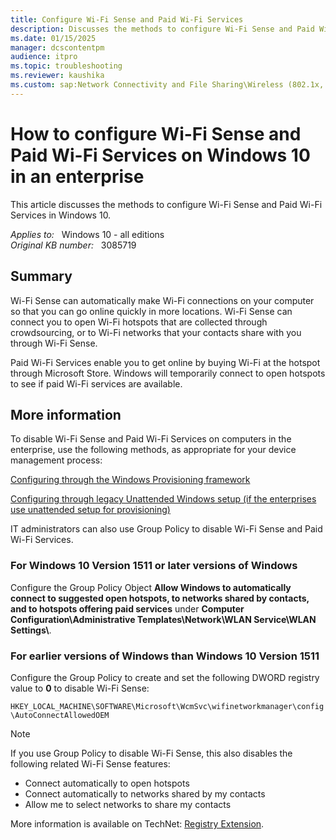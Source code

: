 ```yaml
---
title: Configure Wi-Fi Sense and Paid Wi-Fi Services
description: Discusses the methods to configure Wi-Fi Sense and Paid Wi-Fi Services on Windows 10 Version 1607 computers that are deployed in an enterprise.
ms.date: 01/15/2025
manager: dcscontentpm
audience: itpro
ms.topic: troubleshooting
ms.reviewer: kaushika
ms.custom: sap:Network Connectivity and File Sharing\Wireless (802.1x, Bluetooth, Miracast, Mobile Broadband), csstroubleshoot
---
```

# How to configure Wi-Fi Sense and Paid Wi-Fi Services on Windows 10 in an enterprise

This article discusses the methods to configure Wi-Fi Sense and Paid Wi-Fi Services in Windows 10.

_Applies to:_ &nbsp; Windows 10 - all editions  
_Original KB number:_ &nbsp; 3085719

## Summary

Wi-Fi Sense can automatically make Wi-Fi connections on your computer so that you can go online quickly in more locations. Wi-Fi Sense can connect you to open Wi-Fi hotspots that are collected through crowdsourcing, or to Wi-Fi networks that your contacts share with you through Wi-Fi Sense.

Paid Wi-Fi Services enable you to get online by buying Wi-Fi at the hotspot through Microsoft Store. Windows will temporarily connect to open hotspots to see if paid Wi-Fi services are available.

## More information

To disable Wi-Fi Sense and Paid Wi-Fi Services on computers in the enterprise, use the following methods, as appropriate for your device management process:

[Configuring through the Windows Provisioning framework](https://msdn.microsoft.com/library/windows/hardware/mt219718%28v=vs.85%29.aspx)

[Configuring through legacy Unattended Windows setup (if the enterprises use unattended setup for provisioning)](https://msdn.microsoft.com/library/windows/hardware/mt186511%28v=vs.85%29.aspx)

IT administrators can also use Group Policy to disable Wi-Fi Sense and Paid Wi-Fi Services.

### For Windows 10 Version 1511 or later versions of Windows

Configure the Group Policy Object **Allow Windows to automatically connect to suggested open hotspots, to networks shared by contacts, and to hotspots offering paid services** under **Computer Configuration\\Administrative Templates\\Network\\WLAN Service\\WLAN Settings\\**.

### For earlier versions of Windows than Windows 10 Version 1511

Configure the Group Policy to create and set the following DWORD registry value to **0** to disable Wi-Fi Sense:

`HKEY_LOCAL_MACHINE\SOFTWARE\Microsoft\WcmSvc\wifinetworkmanager\config\AutoConnectAllowedOEM`

> [!NOTE]
> If you use Group Policy to disable Wi-Fi Sense, this also disables the following related Wi-Fi Sense features:

- Connect automatically to open hotspots
- Connect automatically to networks shared by my contacts
- Allow me to select networks to share my contacts

More information is available on TechNet: [Registry Extension](https://technet.microsoft.com/library/cc771589.aspx).
